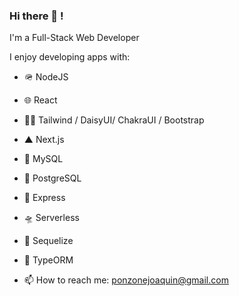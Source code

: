 ### Hi there 👋 !

I'm a Full-Stack Web Developer

I enjoy developing apps with:

- 🪖 NodeJS
- 🌐 React
- 💅🏽 Tailwind / DaisyUI/ ChakraUI / Bootstrap
- ▲  Next.js
- 🐬 MySQL
- 🐘 PostgreSQL
- 🚀 Express
- 🛸 Serverless
- 🧩 Sequelize
- 🧩 TypeORM

- 📫 How to reach me: ponzonejoaquin@gmail.com
